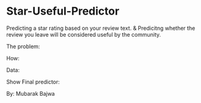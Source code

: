 # Star-Useful-Predictor


Predicting a star rating based on your review text.
&
Predicitng whether the review you leave will be considered useful by the community. 

The problem:



How:




Data:




Show Final predictor:







By: Mubarak Bajwa

